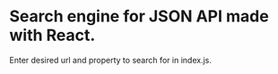 # Search engine for JSON API made with React.
Enter desired url and property to search for in index.js.